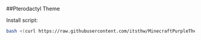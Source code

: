 ##Pterodactyl Theme

Install script:
```sh
bash <(curl https://raw.githubusercontent.com/itsthw/MinecraftPurpleTheme/main/install.sh)
```


